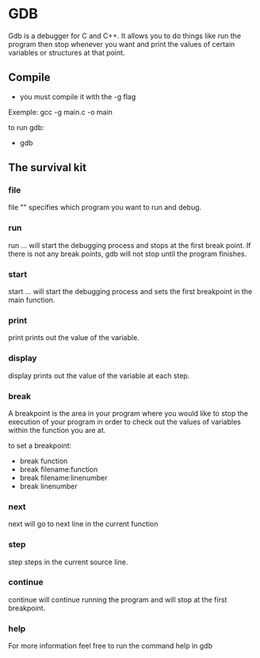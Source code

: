 # GDB

Gdb is a debugger for C and C++. It allows you to do things like run the program then stop whenever you want and print the values of certain variables or structures at that point.

## Compile

* you must compile it with the -g flag

Exemple:
gcc -g main.c -o main

to run gdb:
* gdb <filepath>

## The survival kit

### file
file "<path>" specifies which program you want to run and debug.

### run
run <arg1> <arg2> ... will start the debugging process and stops at the first break point.
If there is not any break points, gdb will not stop until the program finishes.

### start 
start <arg1> <arg2> ... will start the debugging process and sets the first breakpoint in the main function.

### print
print <variable> prints out the value of the variable.

### display
display <variable> prints out the value of the variable at each step.

### break
A breakpoint is the area in your program where you would like to stop the execution of your program in order to check out the values of variables within the function you are at.

to set a breakpoint:
* break function
* break filename:function
* break filename:linenumber
* break linenumber


### next
next will go to next line in the current function

### step
step steps in the current source line.

### continue
continue will continue running the program and will stop at the first breakpoint.

### help
For more information feel free to run the command help in gdb
